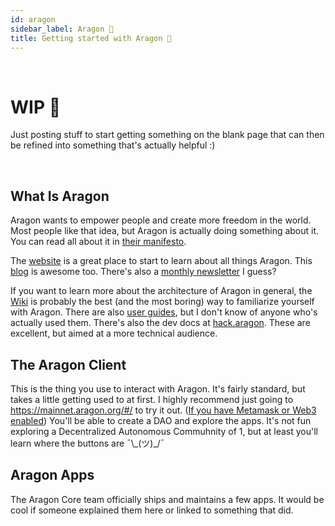 ```yaml
---
id: aragon
sidebar_label: Aragon 🦅
title: Getting started with Aragon 🦅
---
```


<br>

# WIP 🚧
Just posting stuff to start getting something on the blank page that can then be refined into something that's actually helpful :) 

<br>

## What Is Aragon

Aragon wants to empower people and create more freedom in the world. Most people like that idea, but Aragon is actually doing something about it. You can read all about it in [their manifesto](https://github.com/aragon/AGPs/blob/master/AGPs/AGP-0.md). 

The [website](https://aragon.org/) is a great place to start to learn about all things Aragon. This [blog](https://blog.aragon.one/) is awesome too. There's also a [monthly newsletter](https://monthly.aragon.org/) I guess?

If you want to learn more about the architecture of Aragon in general, the [Wiki](https://wiki.aragon.org/) is probably the best (and the most boring) way to familiarize yourself with Aragon. There are also [user guides](https://wiki.aragon.org/tutorials/Aragon_User_Guide/), but I don't know of anyone who's actually used them. There's also the dev docs at [hack.aragon](https://hack.aragon.org/). These are excellent, but aimed at a more technical audience.

## The Aragon Client

This is the thing you use to interact with Aragon. It's fairly standard, but takes a little getting used to at first. I highly recommend just going to https://mainnet.aragon.org/#/ to try it out. ([If you have Metamask or Web3 enabled](guides/ethereum.md)) You'll be able to create a DAO and explore the apps. It's not fun exploring a Decentralized Autonomous Commuhnity of 1, but at least you'll learn where the buttons are ¯\\\_(ツ)\_/¯

## Aragon Apps

The Aragon Core team officially ships and maintains a few apps. It would be cool if someone explained them here or linked to something that did.
